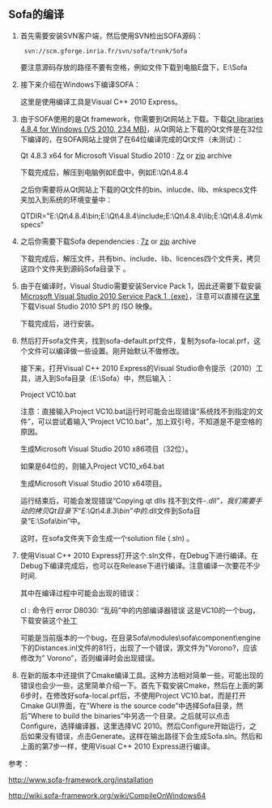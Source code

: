 ## Sofa的编译 ##

1. 首先需要安装SVN客户端，然后使用SVN检出SOFA源码：

		svn://scm.gforge.inria.fr/svn/sofa/trunk/Sofa 

	要注意源码存放的路径不要有空格，例如文件下载到电脑E盘下，E:\Sofa

2. 接下来介绍在Windows下编译SOFA：

	这里是使用编译工具是Visual C++ 2010 Express。

3. 由于SOFA使用的是Qt framework，你需要到Qt网站上下载。下载[Qt libraries 4.8.4 for Windows (VS 2010, 234 MB)](http://download.qt-project.org/official_releases/qt/4.8/4.8.4/qt-win-opensource-4.8.4-vs2010.exe)，从Qt网站上下载的Qt文件是在32位下编译的，在SOFA网站上提供了在64位编译完成的Qt文件（未测试）：
	
	Qt 4.8.3 x64 for Microsoft Visual Studio 2010 : [7z](https://gforge.inria.fr/frs/download.php/31791/qt4.8.3_msvc2010_x64.7z) or [zip](https://gforge.inria.fr/frs/download.php/31790/qt4.8.3_msvc2010_x64.zip) archive

	下载完成后，解压到电脑例如E盘中，例如E:\Qt\4.8.4

	之后你需要将从Qt网站上下载的Qt文件的bin、inlucde、lib、mkspecs文件夹加入到系统的环境变量中：

	QTDIR="E:\Qt\4.8.4\bin;E:\Qt\4.8.4\include;E:\Qt\4.8.4\lib;E:\Qt\4.8.4\mkspecs"

4. 之后你需要下载Sofa dependencies : [7z](https://gforge.inria.fr/frs/download.php/32219/sofa-win-dependencies-14-03-2013.7z) or [zip](https://gforge.inria.fr/frs/download.php/32218/sofa-win-dependencies-14-03-2013.zip) archive

	下载完成后，解压文件，共有bin、include、lib、licences四个文件夹，拷贝这四个文件夹到源码Sofa目录下 。

5. 由于在编译时，Visual Studio需要安装Service Pack 1，因此还需要下载安装[Microsoft Visual Studio 2010 Service Pack 1（exe）](http://www.microsoft.com/zh-cn/download/details.aspx?id=23691)，注意可以直接在[这里](http://go.microsoft.com/fwlink/?LinkId=210710)下载Visual Studio 2010 SP1 的 ISO 映像。

	下载完成后，进行安装。

6. 然后打开sofa文件夹，找到sofa-default.prf文件，复制为sofa-local.prf，这个文件可以编译做一些设置。刚开始默认不做修改。

	接下来，打开Visual C++ 2010 Express的Visual Studio命令提示（2010）工具，进入到Sofa目录（E:\Sofa）中，然后输入：

	Project VC10.bat

	注意：直接输入Project VC10.bat运行时可能会出现错误“系统找不到指定的文件”，可以尝试着输入“Project VC10.bat”，加上双引号，不知道是不是空格的原因。
	
	生成Microsoft Visual Studio 2010 x86项目（32位）。
	
	如果是64位的，则输入Project VC10_x64.bat

	生成Microsoft Visual Studio 2010 x64项目。
	
	运行结束后，可能会发现错误“Copying qt dlls 找不到文件-*.dll”，我们需要手动的拷贝Qt目录下“E:\Qt\4.8.3\bin”中的*.dll文件到Sofa目录“E:\Sofa\bin”中。

	这时，在sofa文件夹下会生成一个solution file (.sln) 。

7. 使用Visual C++ 2010 Express打开这个.sln文件，在Debug下进行编译。在Debug下编译完成后，也可以在Release下进行编译。注意编译一次要花不少时间.

	其中在编译过程中可能会出现的错误：

	cl : 命令行 error D8030: “乱码”中的内部编译器错误
	这是VC10的一个bug，下载安装这个[补丁](http://connect.microsoft.com/VisualStudio/Downloads/DownloadDetails.aspx?DownloadID=36531)

	可能是当前版本的一个bug，在目录Sofa\modules\sofa\component\engine下的Distances.inl文件的81行，出现了一个错误，源文件为"Vorono?，应该修改为” Vorono”，否则编译时会出现错误。

8. 在新的版本中还提供了Cmake编译工具。这种方法相对简单一些，可能出现的错误也会少一些，这里简单介绍一下。首先下载安装Cmake，然后在上面的第6步时，在修改好sofa-local.prf后，不使用Project VC10.bat，而是打开Cmake GUI界面，在”Where is the source code”中选择Sofa目录，然后”Where to build the binaries”中另选一个目录。之后就可以点击Configure，选择编译器，这里选择VC 2010。然后Configure开始运行，之后如果没有错误，点击Generate。这样在输出路径下会生成Sofa.sln。然后和上面的第7步一样，使用Visual C++ 2010 Express进行编译。

参考：

http://www.sofa-framework.org/installation

http://wiki.sofa-framework.org/wiki/CompileOnWindows64